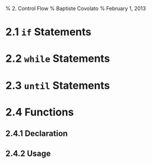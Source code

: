 % 2. Control Flow
% Baptiste Covolato
% February 1, 2013

2.1 `if` Statements
===================

2.2 `while` Statements
======================

2.3 `until` Statements
======================

2.4 Functions
=============

2.4.1 Declaration
-----------------

2.4.2 Usage
-----------

